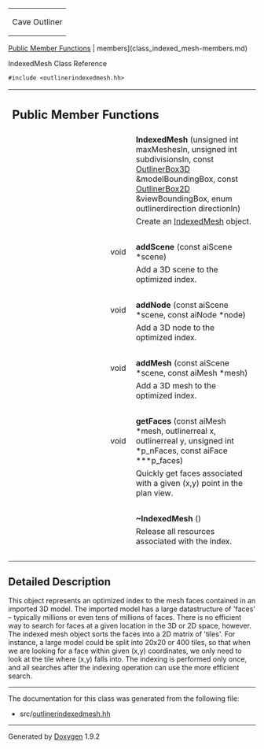 <table data-cellspacing="0" data-cellpadding="0">
<colgroup>
<col style="width: 100%" />
</colgroup>
<tbody>
<tr class="odd" style="height: 56px;">
<td id="projectalign" style="padding-left: 0.5em"><div id="projectname">
Cave Outliner
</div></td>
</tr>
</tbody>
</table>

[Public Member Functions](#pub-methods) | 
members](class_indexed_mesh-members.md)

IndexedMesh Class Reference

`#include <outlinerindexedmesh.hh>`

<table class="memberdecls">
<colgroup>
<col style="width: 50%" />
<col style="width: 50%" />
</colgroup>
<tbody>
<tr class="odd heading">
<td colspan="2"><h2 id="public-member-functions" class="groupheader"><span id="pub-methods"></span> Public Member Functions</h2></td>
</tr>
<tr class="even memitem:ab8c2853a96f3f2d43949575fcb5516b2">
<td style="text-align: right;" class="memItemLeft" data-valign="top"><span id="ab8c2853a96f3f2d43949575fcb5516b2"></span>  </td>
<td class="memItemRight" data-valign="bottom"><strong>IndexedMesh</strong> (unsigned int maxMeshesIn, unsigned int subdivisionsIn, const <a href="https://github.com/jariarkko/cave-outliner/blob/master/doc/class_outliner_box3_d.md" class="el">OutlinerBox3D</a> &amp;modelBoundingBox, const <a href="https://github.com/jariarkko/cave-outliner/blob/master/doc/class_outliner_box2_d.md" class="el">OutlinerBox2D</a> &amp;viewBoundingBox, enum outlinerdirection directionIn)</td>
</tr>
<tr class="odd memdesc:ab8c2853a96f3f2d43949575fcb5516b2">
<td class="mdescLeft"> </td>
<td class="mdescRight">Create an <a href="https://github.com/jariarkko/cave-outliner/blob/master/doc/class_indexed_mesh.md" class="el">IndexedMesh</a> object.<br />
</td>
</tr>
<tr class="even separator:ab8c2853a96f3f2d43949575fcb5516b2">
<td colspan="2" class="memSeparator"> </td>
</tr>
<tr class="odd memitem:a925eb3e8be2a23948b1a89cf0e84e741">
<td style="text-align: right;" class="memItemLeft" data-valign="top"><span id="a925eb3e8be2a23948b1a89cf0e84e741"></span> void </td>
<td class="memItemRight" data-valign="bottom"><strong>addScene</strong> (const aiScene *scene)</td>
</tr>
<tr class="even memdesc:a925eb3e8be2a23948b1a89cf0e84e741">
<td class="mdescLeft"> </td>
<td class="mdescRight">Add a 3D scene to the optimized index.<br />
</td>
</tr>
<tr class="odd separator:a925eb3e8be2a23948b1a89cf0e84e741">
<td colspan="2" class="memSeparator"> </td>
</tr>
<tr class="even memitem:a87bf0125708b666b0e981bd97ecf1b4a">
<td style="text-align: right;" class="memItemLeft" data-valign="top"><span id="a87bf0125708b666b0e981bd97ecf1b4a"></span> void </td>
<td class="memItemRight" data-valign="bottom"><strong>addNode</strong> (const aiScene *scene, const aiNode *node)</td>
</tr>
<tr class="odd memdesc:a87bf0125708b666b0e981bd97ecf1b4a">
<td class="mdescLeft"> </td>
<td class="mdescRight">Add a 3D node to the optimized index.<br />
</td>
</tr>
<tr class="even separator:a87bf0125708b666b0e981bd97ecf1b4a">
<td colspan="2" class="memSeparator"> </td>
</tr>
<tr class="odd memitem:a62435349e69af952634e805827d56576">
<td style="text-align: right;" class="memItemLeft" data-valign="top"><span id="a62435349e69af952634e805827d56576"></span> void </td>
<td class="memItemRight" data-valign="bottom"><strong>addMesh</strong> (const aiScene *scene, const aiMesh *mesh)</td>
</tr>
<tr class="even memdesc:a62435349e69af952634e805827d56576">
<td class="mdescLeft"> </td>
<td class="mdescRight">Add a 3D mesh to the optimized index.<br />
</td>
</tr>
<tr class="odd separator:a62435349e69af952634e805827d56576">
<td colspan="2" class="memSeparator"> </td>
</tr>
<tr class="even memitem:aea51fdc366f822252850da1f8b6036ea">
<td style="text-align: right;" class="memItemLeft" data-valign="top"><span id="aea51fdc366f822252850da1f8b6036ea"></span> void </td>
<td class="memItemRight" data-valign="bottom"><strong>getFaces</strong> (const aiMesh *mesh, outlinerreal x, outlinerreal y, unsigned int *p_nFaces, const aiFace ***p_faces)</td>
</tr>
<tr class="odd memdesc:aea51fdc366f822252850da1f8b6036ea">
<td class="mdescLeft"> </td>
<td class="mdescRight">Quickly get faces associated with a given (x,y) point in the plan view.<br />
</td>
</tr>
<tr class="even separator:aea51fdc366f822252850da1f8b6036ea">
<td colspan="2" class="memSeparator"> </td>
</tr>
<tr class="odd memitem:af5f57e4b27dc9e76e7fcdcec9edb2bbc">
<td style="text-align: right;" class="memItemLeft" data-valign="top"><span id="af5f57e4b27dc9e76e7fcdcec9edb2bbc"></span>  </td>
<td class="memItemRight" data-valign="bottom"><strong>~IndexedMesh</strong> ()</td>
</tr>
<tr class="even memdesc:af5f57e4b27dc9e76e7fcdcec9edb2bbc">
<td class="mdescLeft"> </td>
<td class="mdescRight">Release all resources associated with the index.<br />
</td>
</tr>
<tr class="odd separator:af5f57e4b27dc9e76e7fcdcec9edb2bbc">
<td colspan="2" class="memSeparator"> </td>
</tr>
</tbody>
</table>

<span id="details"></span>

## Detailed Description

This object represents an optimized index to the mesh faces contained in
an imported 3D model. The imported model has a large datastructure of
'faces' – typically millions or even tens of millions of faces. There is
no efficient way to search for faces at a given location in the 3D or 2D
space, however. The indexed mesh object sorts the faces into a 2D matrix
of 'tiles'. For instance, a large model could be split into 20x20 or 400
tiles, so that when we are looking for a face within given (x,y)
coordinates, we only need to look at the tile where (x,y) falls into.
The indexing is performed only once, and all searches after the indexing
operation can use the more efficient search.

------------------------------------------------------------------------

The documentation for this class was generated from the following file:

-   src/<a href="outlinerindexedmesh_8hh_source.md" class="el">outlinerindexedmesh.hh</a>

------------------------------------------------------------------------

<span class="small">Generated
by [Doxygen](https://www.doxygen.org/index.md)
1.9.2</span>
